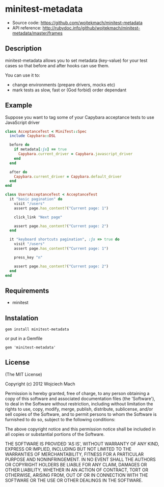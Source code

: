 # minitest-metadata

* Source code: https://github.com/wojtekmach/minitest-metadata
* API reference: http://rubydoc.info/github/wojtekmach/minitest-metadata/master/frames

## Description

minitest-metadata allows you to set metadata (key-value) for your test cases so that
before and after hooks can use them.

You can use it to:

* change environments (prepare drivers, mocks etc)
* mark tests as slow, fast or (God forbid) order dependant

## Example

Suppose you want to tag some of your Capybara acceptance tests to
use JavaScript driver


```ruby
class AcceptanceTest < MiniTest::Spec
  include Capybara::DSL

  before do
    if metadata[:js] == true
      Capybara.current_driver = Capybara.javascript_driver
    end
  end

  after do
    Capybara.current_driver = Capybara.default_driver
  end
end

class UsersAcceptanceTest < AcceptanceTest
  it "basic pagination" do
    visit "/users"
    assert page.has_content?("Current page: 1")

    click_link "Next page"

    assert page.has_content?("Current page: 2")
  end

  it "keyboard shortcuts pagination", :js => true do
    visit "/users"
    assert page.has_content?("Current page: 1")

    press_key "n"

    assert page.has_content?("Current page: 2")
  end
end
```


## Requirements

* minitest

## Instalation

    gem install minitest-metadata

or put in a Gemfile

    gem 'minitest-metadata'

## License

(The MIT License)

Copyright (c) 2012 Wojciech Mach

Permission is hereby granted, free of charge, to any person obtaining
a copy of this software and associated documentation files (the
'Software'), to deal in the Software without restriction, including
without limitation the rights to use, copy, modify, merge, publish,
distribute, sublicense, and/or sell copies of the Software, and to
permit persons to whom the Software is furnished to do so, subject to
the following conditions:

The above copyright notice and this permission notice shall be
included in all copies or substantial portions of the Software.

THE SOFTWARE IS PROVIDED 'AS IS', WITHOUT WARRANTY OF ANY KIND,
EXPRESS OR IMPLIED, INCLUDING BUT NOT LIMITED TO THE WARRANTIES OF
MERCHANTABILITY, FITNESS FOR A PARTICULAR PURPOSE AND NONINFRINGEMENT.
IN NO EVENT SHALL THE AUTHORS OR COPYRIGHT HOLDERS BE LIABLE FOR ANY
CLAIM, DAMAGES OR OTHER LIABILITY, WHETHER IN AN ACTION OF CONTRACT,
TORT OR OTHERWISE, ARISING FROM, OUT OF OR IN CONNECTION WITH THE
SOFTWARE OR THE USE OR OTHER DEALINGS IN THE SOFTWARE.
